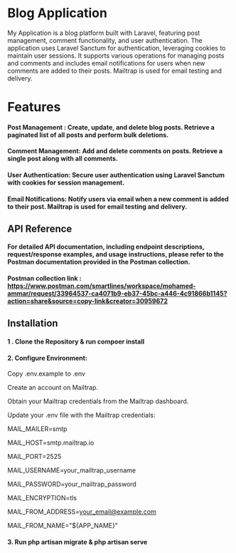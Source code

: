 
# Blog Application

My Application is a blog platform built with Laravel, featuring post management, comment functionality, and user authentication. The application uses Laravel Sanctum for authentication, leveraging cookies to maintain user sessions. It supports various operations for managing posts and comments and includes email notifications for users when new comments are added to their posts. Mailtrap is used for email testing and delivery.


# Features

#### Post Management : Create, update, and delete blog posts. Retrieve a paginated list of all posts and perform bulk deletions.

#### Comment Management: Add and delete comments on posts. Retrieve a single post along with all comments.

#### User Authentication: Secure user authentication using Laravel Sanctum with cookies for session management.

#### Email Notifications: Notify users via email when a new comment is added to their post. Mailtrap is used for email testing and delivery.

## API Reference

#### For detailed API documentation, including endpoint descriptions, request/response examples, and usage instructions, please refer to the Postman documentation provided in the Postman collection.

#### Postman collection link : https://www.postman.com/smartlines/workspace/mohamed-ammar/request/33964537-ca4071b9-eb37-45bc-a446-4c91866b1145?action=share&source=copy-link&creator=30959672


## Installation
#### 1 . Clone the Repository  & run compoer install 
#### 2. Configure Environment:
Copy .env.example to .env 

Create an account on Mailtrap. 

Obtain your Mailtrap credentials from the Mailtrap dashboard.

Update your .env file with the Mailtrap credentials:


MAIL_MAILER=smtp

MAIL_HOST=smtp.mailtrap.io

MAIL_PORT=2525

MAIL_USERNAME=your_mailtrap_username

MAIL_PASSWORD=your_mailtrap_password

MAIL_ENCRYPTION=tls

MAIL_FROM_ADDRESS=your_email@example.com

MAIL_FROM_NAME="${APP_NAME}"

#### 3. Run php artisan migrate & php artisan serve




